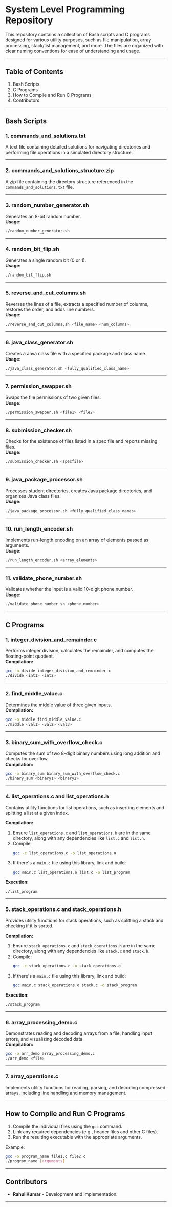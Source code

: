 # System Level Programming Repository

This repository contains a collection of Bash scripts and C programs designed for various utility purposes, such as file manipulation, array processing, stack/list management, and more. The files are organized with clear naming conventions for ease of understanding and usage.

---

## Table of Contents

1. Bash Scripts
2. C Programs
3. How to Compile and Run C Programs
4. Contributors

---

## Bash Scripts

### 1. **commands_and_solutions.txt**
A text file containing detailed solutions for navigating directories and performing file operations in a simulated directory structure.

---

### 2. **commands_and_solutions_structure.zip**
A zip file containing the directory structure referenced in the `commands_and_solutions.txt` file.

---

### 3. **random_number_generator.sh**
Generates an 8-bit random number.  
**Usage:**  
```bash
./random_number_generator.sh
```

---

### 4. **random_bit_flip.sh**
Generates a single random bit (0 or 1).  
**Usage:**  
```bash
./random_bit_flip.sh
```

---

### 5. **reverse_and_cut_columns.sh**
Reverses the lines of a file, extracts a specified number of columns, restores the order, and adds line numbers.  
**Usage:**  
```bash
./reverse_and_cut_columns.sh <file_name> <num_columns>
```

---

### 6. **java_class_generator.sh**
Creates a Java class file with a specified package and class name.  
**Usage:**  
```bash
./java_class_generator.sh <fully_qualified_class_name>
```

---

### 7. **permission_swapper.sh**
Swaps the file permissions of two given files.  
**Usage:**  
```bash
./permission_swapper.sh <file1> <file2>
```

---

### 8. **submission_checker.sh**
Checks for the existence of files listed in a spec file and reports missing files.  
**Usage:**  
```bash
./submission_checker.sh <specfile>
```

---

### 9. **java_package_processor.sh**
Processes student directories, creates Java package directories, and organizes Java class files.  
**Usage:**  
```bash
./java_package_processor.sh <fully_qualified_class_names>
```

---

### 10. **run_length_encoder.sh**
Implements run-length encoding on an array of elements passed as arguments.  
**Usage:**  
```bash
./run_length_encoder.sh <array_elements>
```

---

### 11. **validate_phone_number.sh**
Validates whether the input is a valid 10-digit phone number.  
**Usage:**  
```bash
./validate_phone_number.sh <phone_number>
```

---

## C Programs

### 1. **integer_division_and_remainder.c**
Performs integer division, calculates the remainder, and computes the floating-point quotient.  
**Compilation:**  
```bash
gcc -o divide integer_division_and_remainder.c
./divide <int1> <int2>
```

---

### 2. **find_middle_value.c**
Determines the middle value of three given inputs.  
**Compilation:**  
```bash
gcc -o middle find_middle_value.c
./middle <val1> <val2> <val3>
```

---

### 3. **binary_sum_with_overflow_check.c**
Computes the sum of two 8-digit binary numbers using long addition and checks for overflow.  
**Compilation:**  
```bash
gcc -o binary_sum binary_sum_with_overflow_check.c
./binary_sum <binary1> <binary2>
```

---

### 4. **list_operations.c** and **list_operations.h**
Contains utility functions for list operations, such as inserting elements and splitting a list at a given index.

**Compilation:**
1. Ensure `list_operations.c` and `list_operations.h` are in the same directory, along with any dependencies like `list.c` and `list.h`.
2. Compile:
   ```bash
   gcc -c list_operations.c -o list_operations.o
   ```
3. If there's a `main.c` file using this library, link and build:
   ```bash
   gcc main.c list_operations.o list.c -o list_program
   ```

**Execution:**
```bash
./list_program
```

---

### 5. **stack_operations.c** and **stack_operations.h**
Provides utility functions for stack operations, such as splitting a stack and checking if it is sorted.

**Compilation:**
1. Ensure `stack_operations.c` and `stack_operations.h` are in the same directory, along with any dependencies like `stack.c` and `stack.h`.
2. Compile:
   ```bash
   gcc -c stack_operations.c -o stack_operations.o
   ```
3. If there's a `main.c` file using this library, link and build:
   ```bash
   gcc main.c stack_operations.o stack.c -o stack_program
   ```

**Execution:**
```bash
./stack_program
```

---

### 6. **array_processing_demo.c**
Demonstrates reading and decoding arrays from a file, handling input errors, and visualizing decoded data.  
**Compilation:**  
```bash
gcc -o arr_demo array_processing_demo.c
./arr_demo <file>
```

---

### 7. **array_operations.c**
Implements utility functions for reading, parsing, and decoding compressed arrays, including line handling and memory management.

---

## How to Compile and Run C Programs

1. Compile the individual files using the `gcc` command.
2. Link any required dependencies (e.g., header files and other C files).
3. Run the resulting executable with the appropriate arguments.

Example:
```bash
gcc -o program_name file1.c file2.c
./program_name [arguments]
```

---

## Contributors

- **Rahul Kumar** - Development and implementation.

---
